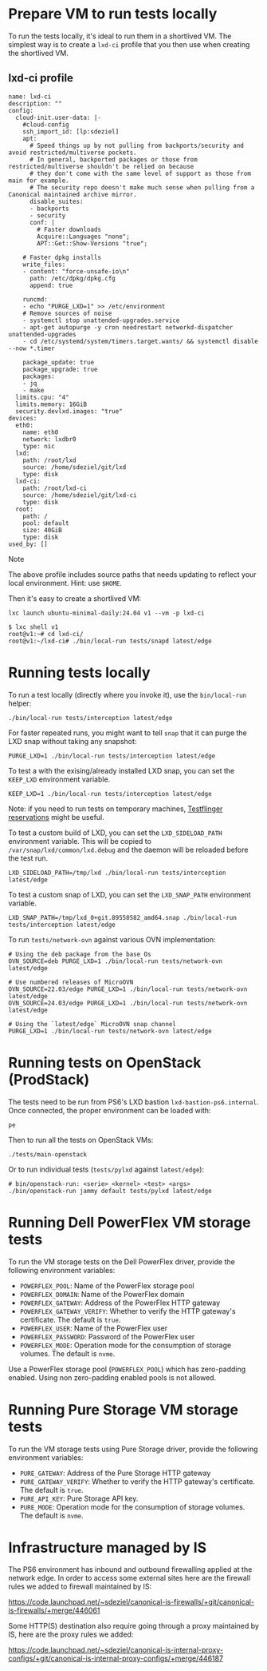 # Prepare VM to run tests locally

To run the tests locally, it's ideal to run them in a shortlived VM. The simplest way is to create a `lxd-ci` profile that you then use when creating the shortlived VM.

## lxd-ci profile

```
name: lxd-ci
description: ""
config:
  cloud-init.user-data: |-
    #cloud-config
    ssh_import_id: [lp:sdeziel]
    apt:
      # Speed things up by not pulling from backports/security and avoid restricted/multiverse pockets.
      # In general, backported packages or those from restricted/multiverse shouldn't be relied on because
      # they don't come with the same level of support as those from main for example.
      # The security repo doesn't make much sense when pulling from a Canonical maintained archive mirror.
      disable_suites:
      - backports
      - security
      conf: |
        # Faster downloads
        Acquire::Languages "none";
        APT::Get::Show-Versions "true";

    # Faster dpkg installs
    write_files:
    - content: "force-unsafe-io\n"
      path: /etc/dpkg/dpkg.cfg
      append: true

    runcmd:
    - echo "PURGE_LXD=1" >> /etc/environment
    # Remove sources of noise
    - systemctl stop unattended-upgrades.service
    - apt-get autopurge -y cron needrestart networkd-dispatcher unattended-upgrades
    - cd /etc/systemd/system/timers.target.wants/ && systemctl disable --now *.timer

    package_update: true
    package_upgrade: true
    packages:
    - jq
    - make
  limits.cpu: "4"
  limits.memory: 16GiB
  security.devlxd.images: "true"
devices:
  eth0:
    name: eth0
    network: lxdbr0
    type: nic
  lxd:
    path: /root/lxd
    source: /home/sdeziel/git/lxd
    type: disk
  lxd-ci:
    path: /root/lxd-ci
    source: /home/sdeziel/git/lxd-ci
    type: disk
  root:
    path: /
    pool: default
    size: 40GiB
    type: disk
used_by: []
```

> [!NOTE]
> The above profile includes source paths that needs updating to reflect your local environment. Hint: use `$HOME`.

Then it's easy to create a shortlived VM:

```
lxc launch ubuntu-minimal-daily:24.04 v1 --vm -p lxd-ci
```

```
$ lxc shell v1
root@v1:~# cd lxd-ci/
root@v1:~/lxd-ci# ./bin/local-run tests/snapd latest/edge
```

# Running tests locally

To run a test locally (directly where you invoke it), use the `bin/local-run` helper:

```
./bin/local-run tests/interception latest/edge
```

For faster repeated runs, you might want to tell `snap` that it can purge the LXD snap
without taking any snapshot:

```
PURGE_LXD=1 ./bin/local-run tests/interception latest/edge
```

To test a with the exising/already installed LXD snap, you can set the `KEEP_LXD` environment variable.

```
KEEP_LXD=1 ./bin/local-run tests/interception latest/edge
```

Note: if you need to run tests on temporary machines, [Testflinger reservations](https://docs.google.com/document/d/11Kot68mnBY9Wq9DXRzTVrKpx5cMkkhBC5RrM51eyybY) might be useful.

To test a custom build of LXD, you can set the `LXD_SIDELOAD_PATH` environment variable.
This will be copied to `/var/snap/lxd/common/lxd.debug` and the daemon will be reloaded before the test run.

```
LXD_SIDELOAD_PATH=/tmp/lxd ./bin/local-run tests/interception latest/edge
```

To test a custom snap of LXD, you can set the `LXD_SNAP_PATH` environment variable.

```
LXD_SNAP_PATH=/tmp/lxd_0+git.89550582_amd64.snap ./bin/local-run tests/interception latest/edge
```

To run `tests/network-ovn` against various OVN implementation:

```
# Using the deb package from the base Os
OVN_SOURCE=deb PURGE_LXD=1 ./bin/local-run tests/network-ovn latest/edge

# Use numbered releases of MicroOVN
OVN_SOURCE=22.03/edge PURGE_LXD=1 ./bin/local-run tests/network-ovn latest/edge
OVN_SOURCE=24.03/edge PURGE_LXD=1 ./bin/local-run tests/network-ovn latest/edge

# Using the `latest/edge` MicroOVN snap channel
PURGE_LXD=1 ./bin/local-run tests/network-ovn latest/edge
```

# Running tests on OpenStack (ProdStack)

The tests need to be run from PS6's LXD bastion `lxd-bastion-ps6.internal`. Once connected, the proper environment can be loaded with:

```
pe
```

Then to run all the tests on OpenStack VMs:

```
./tests/main-openstack
```

Or to run individual tests (`tests/pylxd` against `latest/edge`):

```
# bin/openstack-run: <serie> <kernel> <test> <args>
./bin/openstack-run jammy default tests/pylxd latest/edge
```

# Running Dell PowerFlex VM storage tests

To run the VM storage tests on the Dell PowerFlex driver, provide the following environment variables:

* `POWERFLEX_POOL`: Name of the PowerFlex storage pool
* `POWERFLEX_DOMAIN`: Name of the PowerFlex domain
* `POWERFLEX_GATEWAY`: Address of the PowerFlex HTTP gateway
* `POWERFLEX_GATEWAY_VERIFY`: Whether to verify the HTTP gateway's certificate. The default is `true`.
* `POWERFLEX_USER`: Name of the PowerFlex user
* `POWERFLEX_PASSWORD`: Password of the PowerFlex user
* `POWERFLEX_MODE`: Operation mode for the consumption of storage volumes. The default is `nvme`.

Use a PowerFlex storage pool (`POWERFLEX_POOL`) which has zero-padding enabled.
Using non zero-padding enabled pools is not allowed.

# Running Pure Storage VM storage tests

To run the VM storage tests using Pure Storage driver, provide the following environment variables:

* `PURE_GATEWAY`: Address of the Pure Storage HTTP gateway
* `PURE_GATEWAY_VERIFY`: Whether to verify the HTTP gateway's certificate. The default is `true`.
* `PURE_API_KEY`: Pure Storage API key.
* `PURE_MODE`: Operation mode for the consumption of storage volumes. The default is `nvme`.

# Infrastructure managed by IS

The PS6 environment has inbound and outbound firewalling applied at the network edge. In order to access some external sites here are the firewall rules we added to firewall maintained by IS:

https://code.launchpad.net/~sdeziel/canonical-is-firewalls/+git/canonical-is-firewalls/+merge/446061

Some HTTP(S) destination also require going through a proxy maintained by IS, here are the proxy rules we added:

https://code.launchpad.net/~sdeziel/canonical-is-internal-proxy-configs/+git/canonical-is-internal-proxy-configs/+merge/446187
